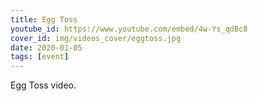 ```yaml
---
title: Egg Toss
youtube_id: https://www.youtube.com/embed/4w-Ys_qdBc8
cover_id: img/videos_cover/eggtoss.jpg
date: 2020-01-05
tags: [event]
---
```

Egg Toss video.
